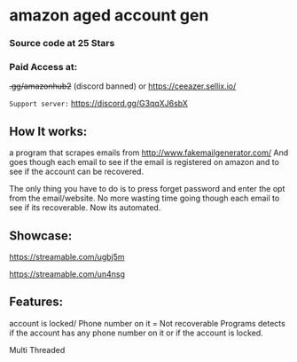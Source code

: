# amazon aged account gen

### Source code at 25 Stars

### Paid Access at: 
  ~~.gg/amazonhub2~~ (discord banned) or https://ceeazer.sellix.io/
  
```Support server:```  https://discord.gg/G3qqXJ6sbX 

## How It works:

a program that scrapes emails from
http://www.fakemailgenerator.com/
And goes though each email to see
if the email is registered on amazon
and to see if the account can be recovered.

 The only thing you have to do is to press forget password
and enter the opt from the email/website.
No more wasting time going though each email to see if
its recoverable. Now its automated.

## Showcase:
https://streamable.com/ugbj5m

https://streamable.com/un4nsg

## Features:
account is locked/ Phone number on it = Not recoverable
Programs detects if the account has any phone
number on it or if the account is locked.

 Multi Threaded
